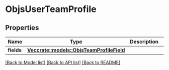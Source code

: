 # ObjsUserTeamProfile

## Properties

Name | Type | Description | Notes
------------ | ------------- | ------------- | -------------
**fields** | [**Vec<crate::models::ObjsTeamProfileField>**](objs_team_profile_field.md) |  | 

[[Back to Model list]](../README.md#documentation-for-models) [[Back to API list]](../README.md#documentation-for-api-endpoints) [[Back to README]](../README.md)


